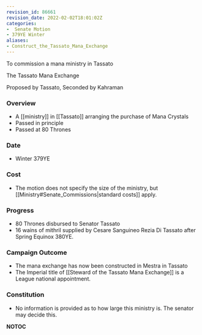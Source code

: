 ```yaml
---
revision_id: 86661
revision_date: 2022-02-02T18:01:02Z
categories:
-  Senate Motion
- 379YE Winter
aliases:
- Construct_the_Tassato_Mana_Exchange
---
```


To commission a mana ministry in Tassato

The Tassato Mana Exchange

Proposed by Tassato, Seconded by Kahraman 

### Overview
* A [[ministry]] in [[Tassato]] arranging the purchase of Mana Crystals
* Passed in principle
* Passed at 80 Thrones

### Date
* Winter 379YE

### Cost
* The motion does not specify the size of the ministry, but [[Ministry#Senate_Commissions|standard costs]] apply.

### Progress
* 80 Thrones disbursed to Senator Tassato
* 16 wains of mithril supplied by Cesare Sanguineo Rezia Di Tassato after Spring Equinox 380YE.

### Campaign Outcome
* The mana exchange has now been constructed in Mestra in Tassato
* The Imperial title of [[Steward of the Tassato Mana Exchange]] is a League national appointment.

### Constitution
* No information is provided as to how large this ministry is. The senator may decide this.




__NOTOC__